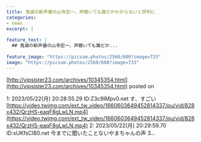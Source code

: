 ```yaml
---
title: 鬼滅の新声優の山寺宏一、声聴いても誰だかわからないと評判に
categories:
- news
excerpt: |
  
feature_text: |
  ## 鬼滅の新声優の山寺宏一、声聴いても誰だか...
  
feature_image: "https://picsum.photos/2560/600?image=733"
image: "https://picsum.photos/2560/600?image=733"
---
```


[http://vipsister23.com/archives/10345354.html](http://vipsister23.com/archives/10345354.html)
posted on 

<!--more-->

1: 2023/05/22(月) 20:28:55.29 ID:Z3c9IMpv0.net す、すごい [https://video.twimg.com/ext_tw_video/1660603649452814337/pu/vid/828x432/QrzHS-eaqF8gLwLN.mp4](https://video.twimg.com/ext_tw_video/1660603649452814337/pu/vid/828x432/QrzHS-eaqF8gLwLN.mp4) 2: 2023/05/22(月) 20:29:59.70 ID:xUKfsCl80.net 今までに聞いたことないやまちゃんの声 3...
